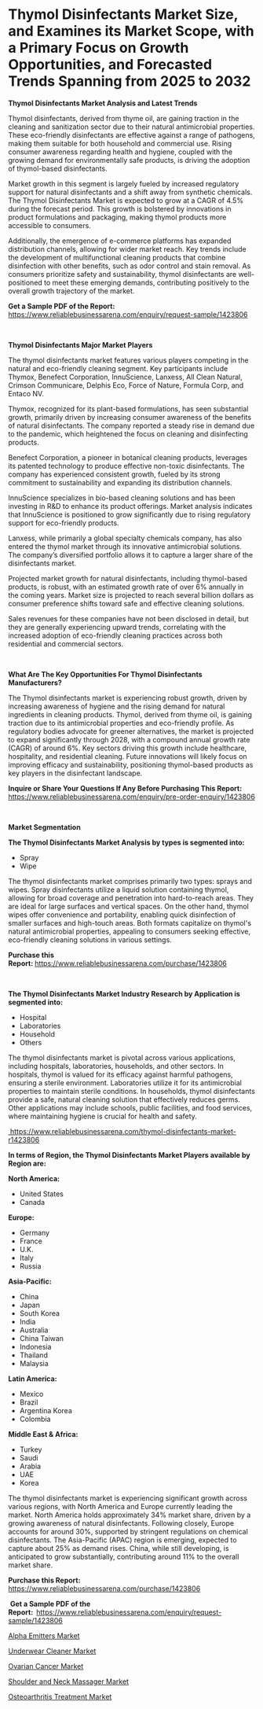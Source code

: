 <p><h1>Thymol Disinfectants Market Size, and Examines its Market Scope, with a Primary Focus on Growth Opportunities, and Forecasted Trends Spanning from 2025 to 2032</h1></p><p><strong>Thymol Disinfectants Market Analysis and Latest Trends</strong></p>
<p><p>Thymol disinfectants, derived from thyme oil, are gaining traction in the cleaning and sanitization sector due to their natural antimicrobial properties. These eco-friendly disinfectants are effective against a range of pathogens, making them suitable for both household and commercial use. Rising consumer awareness regarding health and hygiene, coupled with the growing demand for environmentally safe products, is driving the adoption of thymol-based disinfectants.</p><p>Market growth in this segment is largely fueled by increased regulatory support for natural disinfectants and a shift away from synthetic chemicals. The Thymol Disinfectants Market is expected to grow at a CAGR of 4.5% during the forecast period. This growth is bolstered by innovations in product formulations and packaging, making thymol products more accessible to consumers.</p><p>Additionally, the emergence of e-commerce platforms has expanded distribution channels, allowing for wider market reach. Key trends include the development of multifunctional cleaning products that combine disinfection with other benefits, such as odor control and stain removal. As consumers prioritize safety and sustainability, thymol disinfectants are well-positioned to meet these emerging demands, contributing positively to the overall growth trajectory of the market.</p></p>
<p><strong>Get a Sample PDF of the Report:&nbsp;</strong> <a href="https://www.reliablebusinessarena.com/enquiry/request-sample/1423806?utm_campaign=2563&utm_medium=2&utm_source=Github&utm_content=ia&utm_term=05042025&utm_id=thymol-disinfectants">https://www.reliablebusinessarena.com/enquiry/request-sample/1423806</a></p>
<p>&nbsp;</p>
<p><strong>Thymol Disinfectants Major Market Players</strong></p>
<p><p>The thymol disinfectants market features various players competing in the natural and eco-friendly cleaning segment. Key participants include Thymox, Benefect Corporation, InnuScience, Lanxess, All Clean Natural, Crimson Communicare, Delphis Eco, Force of Nature, Formula Corp, and Entaco NV.</p><p>Thymox, recognized for its plant-based formulations, has seen substantial growth, primarily driven by increasing consumer awareness of the benefits of natural disinfectants. The company reported a steady rise in demand due to the pandemic, which heightened the focus on cleaning and disinfecting products.</p><p>Benefect Corporation, a pioneer in botanical cleaning products, leverages its patented technology to produce effective non-toxic disinfectants. The company has experienced consistent growth, fueled by its strong commitment to sustainability and expanding its distribution channels.</p><p>InnuScience specializes in bio-based cleaning solutions and has been investing in R&D to enhance its product offerings. Market analysis indicates that InnuScience is positioned to grow significantly due to rising regulatory support for eco-friendly products.</p><p>Lanxess, while primarily a global specialty chemicals company, has also entered the thymol market through its innovative antimicrobial solutions. The company’s diversified portfolio allows it to capture a larger share of the disinfectants market.</p><p>Projected market growth for natural disinfectants, including thymol-based products, is robust, with an estimated growth rate of over 6% annually in the coming years. Market size is projected to reach several billion dollars as consumer preference shifts toward safe and effective cleaning solutions.</p><p>Sales revenues for these companies have not been disclosed in detail, but they are generally experiencing upward trends, correlating with the increased adoption of eco-friendly cleaning practices across both residential and commercial sectors.</p></p>
<p>&nbsp;</p>
<p><strong>What Are The Key Opportunities For Thymol Disinfectants Manufacturers?</strong></p>
<p><p>The Thymol disinfectants market is experiencing robust growth, driven by increasing awareness of hygiene and the rising demand for natural ingredients in cleaning products. Thymol, derived from thyme oil, is gaining traction due to its antimicrobial properties and eco-friendly profile. As regulatory bodies advocate for greener alternatives, the market is projected to expand significantly through 2028, with a compound annual growth rate (CAGR) of around 6%. Key sectors driving this growth include healthcare, hospitality, and residential cleaning. Future innovations will likely focus on improving efficacy and sustainability, positioning thymol-based products as key players in the disinfectant landscape.</p></p>
<p><strong>Inquire or Share Your Questions If Any Before Purchasing This Report:</strong> <a href="https://www.reliablebusinessarena.com/enquiry/pre-order-enquiry/1423806?utm_campaign=2563&utm_medium=2&utm_source=Github&utm_content=ia&utm_term=05042025&utm_id=thymol-disinfectants">https://www.reliablebusinessarena.com/enquiry/pre-order-enquiry/1423806</a></p>
<p>&nbsp;</p>
<p><strong>Market Segmentation</strong></p>
<p><strong>The Thymol Disinfectants Market Analysis by types is segmented into:</strong></p>
<p><ul><li>Spray</li><li>Wipe</li></ul></p>
<p><p>The thymol disinfectants market comprises primarily two types: sprays and wipes. Spray disinfectants utilize a liquid solution containing thymol, allowing for broad coverage and penetration into hard-to-reach areas. They are ideal for large surfaces and vertical spaces. On the other hand, thymol wipes offer convenience and portability, enabling quick disinfection of smaller surfaces and high-touch areas. Both formats capitalize on thymol's natural antimicrobial properties, appealing to consumers seeking effective, eco-friendly cleaning solutions in various settings.</p></p>
<p><strong>Purchase this Report:&nbsp;</strong><a href="https://www.reliablebusinessarena.com/purchase/1423806?utm_campaign=2563&utm_medium=2&utm_source=Github&utm_content=ia&utm_term=05042025&utm_id=thymol-disinfectants">https://www.reliablebusinessarena.com/purchase/1423806</a></p>
<p>&nbsp;</p>
<p><strong>The Thymol Disinfectants Market Industry Research by Application is segmented into:</strong></p>
<p><ul><li>Hospital</li><li>Laboratories</li><li>Household</li><li>Others</li></ul></p>
<p><p>The thymol disinfectants market is pivotal across various applications, including hospitals, laboratories, households, and other sectors. In hospitals, thymol is valued for its efficacy against harmful pathogens, ensuring a sterile environment. Laboratories utilize it for its antimicrobial properties to maintain sterile conditions. In households, thymol disinfectants provide a safe, natural cleaning solution that effectively reduces germs. Other applications may include schools, public facilities, and food services, where maintaining hygiene is crucial for health and safety.</p></p>
<p><a href="https://www.reliablebusinessarena.com/thymol-disinfectants-market-r1423806?utm_campaign=2563&utm_medium=2&utm_source=Github&utm_content=ia&utm_term=05042025&utm_id=thymol-disinfectants">&nbsp;https://www.reliablebusinessarena.com/thymol-disinfectants-market-r1423806</a></p>
<p><strong>In terms of Region, the Thymol Disinfectants Market Players available by Region are:</strong></p>
<p>
    <p> <strong> North America: </strong>
        <ul>
            <li>United States</li>
            <li>Canada</li>
        </ul>
        </p> 
    <p> <strong> Europe: </strong>
        <ul>
            <li>Germany</li>
            <li>France</li>
            <li>U.K.</li>
            <li>Italy</li>
            <li>Russia</li>
        </ul>
        </p> 
    <p> <strong> Asia-Pacific: </strong>
        <ul>
            <li>China</li>
            <li>Japan</li>
            <li>South Korea</li>
            <li>India</li>
            <li>Australia</li>
            <li>China Taiwan</li>
            <li>Indonesia</li>
            <li>Thailand</li>
            <li>Malaysia</li>
        </ul>
        </p> 
    <p> <strong> Latin America: </strong>
        <ul>
            <li>Mexico</li>
            <li>Brazil</li>
            <li>Argentina Korea</li>
            <li>Colombia</li>
        </ul>
        </p> 
    <p> <strong> Middle East & Africa: </strong>
        <ul>
            <li>Turkey</li>
            <li>Saudi</li>
            <li>Arabia</li>
            <li>UAE</li>
            <li>Korea</li>
        </ul>
    </p>
    </p>
<p><p>The thymol disinfectants market is experiencing significant growth across various regions, with North America and Europe currently leading the market. North America holds approximately 34% market share, driven by a growing awareness of natural disinfectants. Following closely, Europe accounts for around 30%, supported by stringent regulations on chemical disinfectants. The Asia-Pacific (APAC) region is emerging, expected to capture about 25% as demand rises. China, while still developing, is anticipated to grow substantially, contributing around 11% to the overall market share.</p></p>
<p><strong>Purchase this Report: </strong><a href="https://www.reliablebusinessarena.com/purchase/1423806?utm_campaign=2563&utm_medium=2&utm_source=Github&utm_content=ia&utm_term=05042025&utm_id=thymol-disinfectants">https://www.reliablebusinessarena.com/purchase/1423806</a></p>
<p>&nbsp;<strong>Get a Sample PDF of the Report:&nbsp;&nbsp;</strong><a href="https://www.reliablebusinessarena.com/enquiry/request-sample/1423806?utm_campaign=2563&utm_medium=2&utm_source=Github&utm_content=ia&utm_term=05042025&utm_id=thymol-disinfectants">https://www.reliablebusinessarena.com/enquiry/request-sample/1423806</a></p>
<p><strong></strong></p>
<p><p><a href="https://www.linkedin.com/pulse/global-alpha-emitters-market-analysis-2025-2032-average-pricing-3kmdc?utm_campaign=2563&utm_medium=2&utm_source=Github&utm_content=ia&utm_term=05042025&utm_id=thymol-disinfectants">Alpha Emitters Market</a></p><p><a href="https://github.com/edacruz6/Market-Research-Report-List-1/blob/main/underwear-cleaner-market.md?utm_campaign=2563&utm_medium=2&utm_source=Github&utm_content=ia&utm_term=05042025&utm_id=thymol-disinfectants">Underwear Cleaner Market</a></p><p><a href="https://www.linkedin.com/pulse/expert-analysis-ovarian-cancer-market-dynamics-expected-ltxbc?utm_campaign=2563&utm_medium=2&utm_source=Github&utm_content=ia&utm_term=05042025&utm_id=thymol-disinfectants">Ovarian Cancer Market</a></p><p><a href="https://github.com/GenaGaines34/Market-Research-Report-List-2/blob/main/shoulder-and-neck-massager-market.md?utm_campaign=2563&utm_medium=2&utm_source=Github&utm_content=ia&utm_term=05042025&utm_id=thymol-disinfectants">Shoulder and Neck Massager Market</a></p><p><a href="https://www.linkedin.com/pulse/osteoarthritis-treatment-momentum-charting-91-cagr-path-2025-2032-7kdbc?utm_campaign=2563&utm_medium=2&utm_source=Github&utm_content=ia&utm_term=05042025&utm_id=thymol-disinfectants">Osteoarthritis Treatment Market</a></p></p>